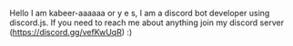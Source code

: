 Hello I am kabeer-aaaaaa or y e s, I am a discord bot developer using discord.js.
If you need to reach me about anything join my discord server (https://discord.gg/vefKwUqR)
:)
